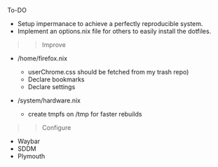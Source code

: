 To-DO
- Setup impermanace to achieve a perfectly reproducible system.
- Implement an options.nix file for others to easily install the dotfiles.

>> Improve
- /home/firefox.nix
    * userChrome.css should be fetched from my trash repo)
    * Declare bookmarks
    * Declare settings

- /system/hardware.nix
    * create tmpfs on /tmp for faster rebuilds

>> Configure
- Waybar 
- SDDM
- Plymouth
